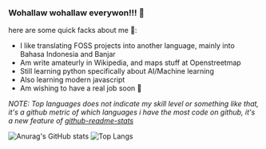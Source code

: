 ### Wohallaw wohallaw everywon!!! 👋

here are some quick facks about me 🥴: 
- I like translating FOSS projects into another language, mainly into Bahasa Indonesia and Banjar 
- Am write amateurly in Wikipedia, and maps stuff at Openstreetmap
- Still learning python specifically about AI/Machine learning 
- Also learning modern javascript
- Am wishing to have a real job soon 🥴

<!--
**Jinkiesz/Jinkiesz** is a ✨ _special_ ✨ repository because its `README.md` (this file) appears on your GitHub profile.

Here are some ideas to get you started:

- 🔭 I’m currently working on ...
- 🌱 I’m currently learning ...
- 👯 I’m looking to collaborate on ...
- 🤔 I’m looking for help with ...
- 💬 Ask me about ...
- 📫 How to reach me: ...
- 😄 Pronouns: ...
- ⚡ Fun fact: ...
-->

*NOTE: Top languages does not indicate my skill level or something like that, it's a github metric of which languages i have the most code on github, it's a new feature of [github-readme-stats](https://github.com/anuraghazra/github-readme-stats)*

![Anurag's GitHub stats](https://github-readme-stats.vercel.app/api?username=jinkiesz&show_icons=true&theme=vision-friendly-dark)
![Top Langs](https://github-readme-stats.vercel.app/api/top-langs/?username=jinkiesz&layout=compact&theme=vision-friendly-dark)
